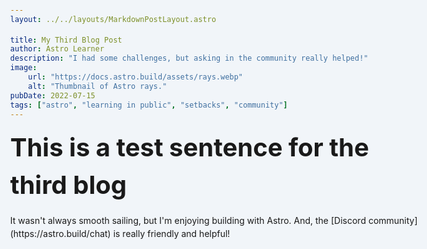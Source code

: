```yaml
---
layout: ../../layouts/MarkdownPostLayout.astro

title: My Third Blog Post
author: Astro Learner
description: "I had some challenges, but asking in the community really helped!"
image:
    url: "https://docs.astro.build/assets/rays.webp"
    alt: "Thumbnail of Astro rays."
pubDate: 2022-07-15
tags: ["astro", "learning in public", "setbacks", "community"]
---
```


<style>
	html{
		background-color: #f1f5f9;
    	font-family: sans-serif;
	}

	body {
		margin: 0 auto;
		width: 100%;
		max-width: 80ch;
		padding: 1rem;
		line-height: 1.5;
  	}
	* {
    	box-sizing: border-box;
  	}

	h1{
		margin: 1rem 0;
    	font-size: 2.5rem;
	}
</style>

<!DOCTYPE html>
<html lang="en">
	<head>
		<meta charset="utf-8" />
		<link rel="icon" type="image/svg+xml" href="/favicon.svg" />
		<meta name="viewport" content="width=device-width" />
		<meta name="generator" content={Astro.generator} />
		<title>Second Page</title>
	</head>
	<body>
        <h1> This is a test sentence for the third blog </h1>
        <p>It wasn't always smooth sailing, but I'm enjoying building with Astro. And, the [Discord community](https://astro.build/chat) is really friendly and helpful!</p>
	</body>
</html>